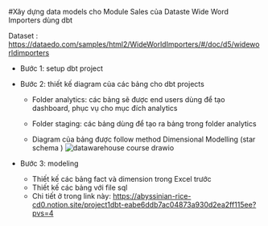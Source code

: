 #Xây dựng data models cho Module Sales của Dataste Wide Word Importers dùng dbt 

Dataset : https://dataedo.com/samples/html2/WideWorldImporters/#/doc/d5/wideworldimporters

- Bước 1: setup dbt project 
- Bước 2: thiết kế diagram của các bảng cho dbt projects 
  - Folder analytics: các bảng sẽ được end users dùng để tạo dashboard, phục vụ cho mục đích analytics
  - Folder staging: các bảng dùng để tạo ra bảng trong folder analytics

  - Diagram của bảng được follow method Dimensional Modelling (star schema )
![datawarehouse course drawio](https://github.com/LeThiThuHang/project01_dbt/assets/7856528/6fe00475-bcb6-4af1-9122-5bbaef3daf51)

- Bước 3: modeling
  - Thiết kế các bảng fact và dimension trong Excel trước
  - Thiết kế các bảng với file sql
  - Chi tiết ở trong link này:
https://abyssinian-rice-cd0.notion.site/project1dbt-eabe6ddb7ac04873a930d2ea2ff115ee?pvs=4 
